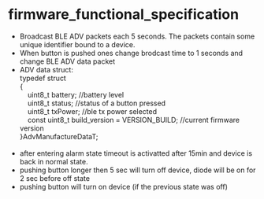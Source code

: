 # firmware_functional_specification

* Broadcast BLE ADV packets each 5 seconds. The packets contain some 
unique identifier bound to a device.
* When button is pushed ones change brodcast time to 1 seconds and 
change BLE ADV data packet
* ADV data struct:  
	typedef struct  
	{  
		&nbsp;&nbsp;&nbsp;&nbsp;uint8_t battery; //battery level  
		&nbsp;&nbsp;&nbsp;&nbsp;uint8_t status;  //status of a button pressed  
		&nbsp;&nbsp;&nbsp;&nbsp;uint8_t txPower; //ble tx power selected  
		&nbsp;&nbsp;&nbsp;&nbsp;const uint8_t build_version = VERSION_BUILD; //current 
firmware version  
	}AdvManufactureDataT;  
​
* after entering alarm state timeout is activatted after 15min and device is back in normal state.
* pushing button longer then 5 sec will turn off device, diode will be on for 2 sec before off state
* pushing button will turn on device (if the previous state was off)
